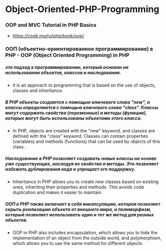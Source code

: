 # Object-Oriented-PHP-Programming
### OOP and MVC Tutorial in PHP Basics
* https://code.mu/ru/php/book/oop/
### ООП (объектно-ориентированное программирование) в PHP - OOP (Object Oriented Programming) in PHP
##### это подход к программированию, который основан на использовании объектов, классов и наследования.
* it is an approach to programming that is based on the use of objects, classes and inheritance.
##### В PHP объекты создаются с помощью ключевого слова "new", а классы определяются с помощью ключевого слова "class". Классы могут содержать свойства (переменные) и методы (функции), которые могут быть использованы объектами этого класса.
* In PHP, objects are created with the "new" keyword, and classes are defined with the "class" keyword. Classes can contain properties (variables) and methods (functions) that can be used by objects of this class.
##### Наследование в PHP позволяет создавать новые классы на основе уже существующих, наследуя их свойства и методы. Это позволяет избежать дублирования кода и упрощает его поддержку.
* Inheritance in PHP allows you to create new classes based on existing ones, inheriting their properties and methods. This avoids code duplication and makes it easier to maintain.
##### ООП в PHP также включает в себя инкапсуляцию, которая позволяет скрыть реализацию объекта от внешнего мира, и полиморфизм, который позволяет использовать один и тот же метод для разных объектов.
* OOP in PHP also includes encapsulation, which allows you to hide the implementation of an object from the outside world, and polymorphism, which allows you to use the same method for different objects.